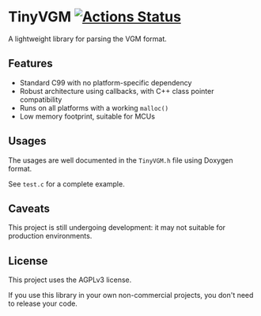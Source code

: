 # TinyVGM [![Actions Status](https://github.com/SudoMaker/TinyVGM/workflows/Build/badge.svg)](https://github.com/SudoMaker/TinyVGM/actions/workflows/build_cmake.yml)

A lightweight library for parsing the VGM format.

## Features
- Standard C99 with no platform-specific dependency
- Robust architecture using callbacks, with C++ class pointer compatibility
- Runs on all platforms with a working `malloc()`
- Low memory footprint, suitable for MCUs

## Usages
The usages are well documented in the `TinyVGM.h` file using Doxygen format.

See `test.c` for a complete example.

## Caveats
This project is still undergoing development: it may not suitable for production environments.

## License
This project uses the AGPLv3 license.

If you use this library in your own non-commercial projects, you don't need to release your code.
